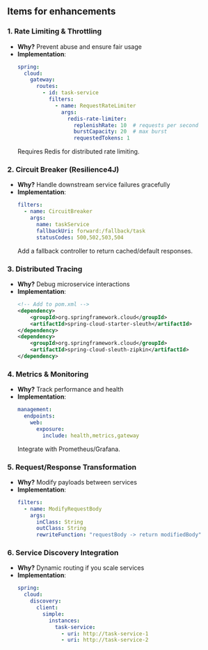 ## Items for enhancements
### **1. Rate Limiting & Throttling**
- **Why?** Prevent abuse and ensure fair usage
- **Implementation**:
  ```yaml
  spring:
    cloud:
      gateway:
        routes:
          - id: task-service
            filters:
              - name: RequestRateLimiter
                args:
                  redis-rate-limiter:
                    replenishRate: 10  # requests per second
                    burstCapacity: 20  # max burst
                    requestedTokens: 1
  ```
  Requires Redis for distributed rate limiting.

### **2. Circuit Breaker (Resilience4J)**
- **Why?** Handle downstream service failures gracefully
- **Implementation**:
  ```yaml
  filters:
    - name: CircuitBreaker
      args:
        name: taskService
        fallbackUri: forward:/fallback/task
        statusCodes: 500,502,503,504
  ```
  Add a fallback controller to return cached/default responses.

### **3. Distributed Tracing**
- **Why?** Debug microservice interactions
- **Implementation**:
  ```xml
  <!-- Add to pom.xml -->
  <dependency>
      <groupId>org.springframework.cloud</groupId>
      <artifactId>spring-cloud-starter-sleuth</artifactId>
  </dependency>
  <dependency>
      <groupId>org.springframework.cloud</groupId>
      <artifactId>spring-cloud-sleuth-zipkin</artifactId>
  </dependency>
  ```

### **4. Metrics & Monitoring**
- **Why?** Track performance and health
- **Implementation**:
  ```yaml
  management:
    endpoints:
      web:
        exposure:
          include: health,metrics,gateway
  ```
  Integrate with Prometheus/Grafana.

### **5. Request/Response Transformation**
- **Why?** Modify payloads between services
- **Implementation**:
  ```yaml
  filters:
    - name: ModifyRequestBody
      args:
        inClass: String
        outClass: String
        rewriteFunction: "requestBody -> return modifiedBody"
  ```

### **6. Service Discovery Integration**
- **Why?** Dynamic routing if you scale services
- **Implementation**:
  ```yaml
  spring:
    cloud:
      discovery:
        client:
          simple:
            instances:
              task-service:
                - uri: http://task-service-1
                - uri: http://task-service-2
  ```


